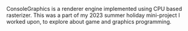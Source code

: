 ConsoleGraphics is a renderer engine implemented using CPU based rasterizer.
This was a part of my 2023 summer holiday mini-project I worked upon, to explore about game and graphics programming.
